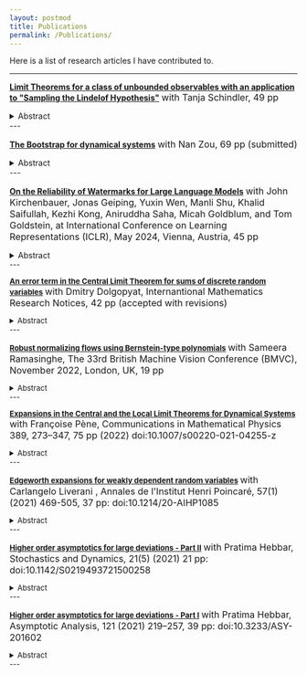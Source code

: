 ```yaml
---
layout: postmod     
title: Publications             
permalink: /Publications/          
---
```

Here is a list of research articles I have contributed to.<br>   

*** 
[**Limit Theorems for a class of unbounded observables with an application to "Sampling the Lindelof Hypothesis"**](https://arxiv.org/abs/2302.13807)
<font size = "3">with Tanja Schindler, 49 pp</font>
<details>
<summary>Abstract</summary>     
  
<p align="justify"><font size = "2">We prove the Central Limit Theorem, a Mixing Local Limit Theorem and the first order Edgeworth expansion for the Birkhoff sum of a class of $L^3$ observables over Boolean-type transformations on $\mathbb{R}$ using the spectral approach based on the Keller-Liverani perturbation result. The class of observables include the real part, the imaginary part and the absolute value of Riemann zeta function. This result is in the spirit of a result by Steuding who has proven a strong law of large numbers for sampling the Lindelof Hypothesis.</font></p>              
</details>
---           

[**The Bootstrap for dynamical systems**](https://arxiv.org/abs/2108.08461)
<font size = "3">with Nan Zou, 69 pp (submitted)</font>
<details>
<summary>Abstract</summary>     
  
<p align="justify"><font size = "2">Despite their deterministic nature, dynamical systems often exhibit seemingly random behaviour. Consequently, a dynamical system is usually represented by a probabilistic model of which the unknown parameters must be estimated using statistical methods. When measuring the uncertainty of such parameter estimation, the bootstrap stands out as a simple but powerful technique. In this paper, we develop the bootstrap for dynamical systems and establish not only its consistency but also its second-order efficiency via a novel continuous Edgeworth expansion for dynamical systems. Moreover, we verify the theoretical results about the bootstrap using computer simulations.</font></p>              
</details>
---         

[**On the Reliability of Watermarks for Large Language Models**](https://arxiv.org/abs/2306.04634)
<font size = "3"> with John Kirchenbauer, Jonas Geiping, Yuxin Wen, Manli Shu, Khalid Saifullah, Kezhi Kong, Aniruddha Saha, Micah Goldblum, and Tom Goldstein, at International Conference on Learning Representations (ICLR), May 2024, Vienna, Austria, 45 pp</font>
<details>
<summary>Abstract</summary>
  
<p align="justify"><font size = "2">As LLMs become commonplace, machine-generated text has the potential to flood the internet with spam, social media bots, and valueless content. Watermarking is a simple and effective strategy for mitigating such harms by enabling the detection and documentation of LLM-generated text. Yet a crucial question remains: How reliable is watermarking in realistic settings in the wild? There, watermarked text may be modified to suit a user's needs, or entirely rewritten to avoid detection. We study the robustness of watermarked text after it is re-written by humans, paraphrased by a non-watermarked LLM, or mixed into a longer hand-written document. We find that watermarks remain detectable even after human and machine paraphrasing. While these attacks dilute the strength of the watermark, paraphrases are statistically likely to leak n-grams or even longer fragments of the original text, resulting in high-confidence detections when enough tokens are observed. For example, after strong human paraphrasing the watermark is detectable after observing 800 tokens on average, when setting a 1e-5 false positive rate. We also consider a range of new detection schemes that are sensitive to short spans of watermarked text embedded inside a large document, and we compare the robustness of watermarking to other kinds of detectors.
</details>
---       

[**An error term in the Central Limit Theorem for sums of discrete random variables**](otherfiles/EdgeManyAtoms.pdf)
<font size = "3">with Dmitry Dolgopyat, Internantional Mathematics Research Notices, 42 pp (accepted with revisions)</font>
<details>
<summary>Abstract</summary>     
  
<p align="justify"><font size = "2">We consider sums of independent identically distributed random variables those distributions have $d+1$ atoms. Such distributions never admit an Edgeworth expansion of order $d$ but we show that for almost all parameters the Edgeworth expansion of order $d-1$ is valid and the error of the order $d-1$ Edgeworth expansion is typically of order $n^{-d/2}$.</font></p>  
</details>
---          

[**Robust normalizing flows using Bernstein-type polynomials**](https://arxiv.org/abs/2102.03509)
<font size = "3">with Sameera Ramasinghe, The 33rd British Machine Vision Conference (BMVC), November 2022, London, UK, 19 pp</font>  
<details>
<summary>Abstract</summary>      
  
<p align="justify"><font size = "2">Normalizing flows (NFs) are a class of generative models that allows exact density evaluation and sampling. We propose a framework to construct NFs based on increasing triangular maps and Bernstein-type polynomials. Compared to the existing (universal) NF frameworks, our method provides compelling advantages like theoretical upper bounds for the approximation error, robustness, higher interpretability, suitability for compactly supported densities, and the ability to employ higher degree polynomials without training instability. Moreover, we provide a constructive universality proof, which gives analytic expressions of the approximations for known transformations. We conduct a thorough theoretical analysis and empirically demonstrate the efficacy of the proposed technique using experiments on both real-world and synthetic datasets.</font></p> 
</details>
---     

[**Expansions in the Central and the Local Limit Theorems for Dynamical Systems**](https://arxiv.org/pdf/2008.08726.pdf)
<font size = "3">with Fran&ccedil;oise P&egrave;ne, Communications in Mathematical Physics 389, 273–347, 75 pp (2022) doi:10.1007/s00220-021-04255-z </font>   
<details>
<summary>Abstract</summary>      
  
<p align="justify"><font size = "2">We study higher order expansions both in the Berry-Ess&een estimate (Edgeworth expansions) and in the local limit theorems for Birkhoff sums of chaotic probability preserving dynamical systems. We establish general results under technical assumptions, discuss the verification of these assumptions and illustrate our results by different examples (subshifts of finite type, Young towers, Sinai billiards, random matrix products), including situations of unbounded observables with integrability order arbitrarily close to the optimal moment condition required in the i.i.d. setting.</font></p>
</details>
---   

[**Edgeworth expansions for weakly dependent random variables**](https://arxiv.org/abs/1803.07667)
<font size = "3">with Carlangelo Liverani , Annales de l'Institut Henri Poincar&eacute;, 57(1) (2021) 469-505, 37 pp: doi:10.1214/20-AIHP1085 </font> 
<details>
<summary>Abstract</summary>     
  
<p align="justify"><font size = "2">We discuss sufficient conditions that guarantee the existence of asymptotic expansions for the CLT for weakly dependent random variables including observations arising from sufficiently chaotic dynamical systems like piece-wise expanding maps and strongly ergodic Markov chains. We primarily use spectral techniques to obtain the results.</font></p>                                                
</details>
---

[**Higher order asymptotics for large deviations - Part II**](https://arxiv.org/abs/1907.11655)
<font size = "3">with Pratima Hebbar, Stochastics and Dynamics, 21(5) (2021) 21 pp: doi:10.1142/S0219493721500258 </font>  
<details>
<summary>Abstract</summary>       
  
<p align="justify"><font size = "2">We obtain asymptotic expansions for the large deviation principle (LDP) for continuous time stochastic processes with weakly dependent increments. As a key example, we show that additive functionals of solutions of stochastic differential equations (SDEs) satisfying H&ouml;rmander condition on a <i>d</i>-dimensional compact manifold admit these asymptotic expansions of all orders.</font></p>                                          
</details>
---

[**Higher order asymptotics for large deviations - Part I**](https://arxiv.org/abs/1811.06793)
<font size = "3">with Pratima Hebbar, Asymptotic Analysis, 121 (2021) 219–257, 39 pp: doi:10.3233/ASY-201602 </font> 
<details>
<summary>Abstract</summary>
  
<p align="justify"><font size = "2">For sequences of non-lattice weakly dependent random variables, we obtain asymptotic expansions for Large Deviation Principles. These expansions, commonly referred to as strong large deviation results, are in the spirit of Edgeworth Expansions for the Central Limit Theorem. We apply our results to show that Diophantine iid sequences, finite state Markov chains, strongly ergodic Markov chains and Birkhoff sums of smooth expanding maps & subshifts of finite type satisfy these strong large deviation results.</font></p>                                        
</details>
---
